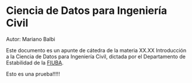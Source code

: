 # Ciencia de Datos para Ingeniería Civil

Autor: Mariano Balbi

Este documento es un apunte de cátedra de la materia XX.XX Introducción a la Ciencia de Datos para Ingeniería Civil, dictada por el Departamento de Estabilidad de la [FIUBA](https://fi.uba.ar).

Esto es una prueba!!!!!

```{tableofcontents}
```
